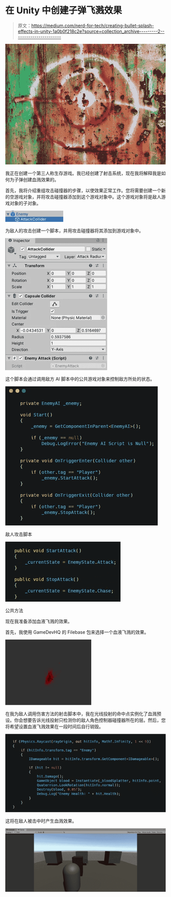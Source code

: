 # 在 Unity 中创建子弹飞溅效果

> 原文：<https://medium.com/nerd-for-tech/creating-bullet-splash-effects-in-unity-1a0b0f218c2e?source=collection_archive---------2----------------------->

![](img/b98a2920d5b44cdd85c3fa8ecca4ffb9.png)

我正在创建一个第三人称生存游戏。我已经创建了射击系统，现在我将解释我是如何为子弹创建血溅效果的。

首先，我将介绍重组攻击碰撞器的步骤，以使效果正常工作。您将需要创建一个新的空游戏对象，并将攻击碰撞器添加到这个游戏对象中。这个游戏对象将是敌人游戏对象的子对象。

![](img/fd53e301365de4a8f7fcf85475a712b2.png)

为敌人的攻击创建一个脚本，并用攻击碰撞器将其添加到游戏对象中。

![](img/a5ca0472659abb192f7b1d00376d9630.png)

这个脚本会通过调用敌方 AI 脚本中的公共游戏对象来控制敌方所处的状态。

![](img/d7ee7b309e91b13bd67ca27800b5dec9.png)

敌人攻击脚本

![](img/586f13ac6f75a2b2db884842dfb7ee09.png)

公共方法

现在我准备添加血液飞溅的效果。

首先，我使用 GameDevHQ 的 Filebase 包来选择一个血液飞溅的效果。

![](img/0180b90fb45f02ab4ac1fe6c564cd2eb.png)

在我为敌人调用伤害方法的射击脚本中，我在光线投射的命中点实例化了血溅预设。你会想要告诉光线投射只检测你的敌人角色控制器碰撞器所在的层。然后，您将希望设置血液飞溅效果在一段时间后自行销毁。

![](img/150cde032648b2b6abd39a6fa8d442b3.png)

这将在敌人被击中时产生血溅效果。

![](img/8933152d75e12823ec6c91fd94d81807.png)